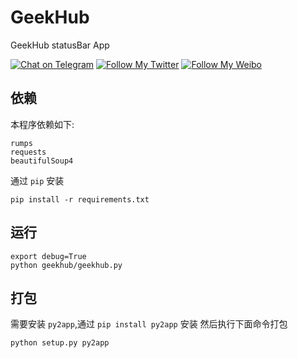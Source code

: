 # GeekHub

GeekHub statusBar App

[![Chat on Telegram](https://img.shields.io/badge/chat-Telegram-blueviolet?style=flat-square&logo=Telegram)](https://t.me/geekhub_app) [![Follow My Twitter](https://img.shields.io/badge/follow-Tweet-blue?style=flat-square&logo=Twitter)](https://twitter.com/LeetaoGoooo) [![Follow My Weibo](https://img.shields.io/badge/follow-Weibo-red?style=flat-square&logo=sina-weibo)](https://weibo.com/5984163100)

## 依赖

本程序依赖如下:

```
rumps
requests
beautifulSoup4
```
通过 `pip` 安装

```
pip install -r requirements.txt
```

## 运行

```
export debug=True
python geekhub/geekhub.py
```

## 打包
需要安装 `py2app`,通过 `pip install py2app` 安装
然后执行下面命令打包
```
python setup.py py2app
```
